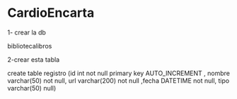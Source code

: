 # CardioEncarta
1- crear la db 

bibliotecalibros

2-crear esta tabla

create table registro (id int not null primary key AUTO_INCREMENT , nombre varchar(50) not null, url varchar(200) not null ,fecha DATETIME not null, tipo varchar(50) null)
